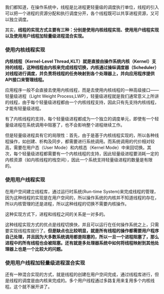 
我们都知道，在操作系统中，线程是比进程更轻量级的调度执行单位，线程的引入可以把一个进程的资源分配和执行调度分开，各个线程既可以共享进程资源，又可以独立调度。

其实，**线程的实现方式主要有三种：分别是使用内核线程实现、使用用户线程实现以及使用用户线程加轻量级进程混合实现。**

### 使用内核线程实现

**内核线程（Kernel-Level Thread,KLT）就是直接由操作系统内核（Kernel）支持的线程，这种线程由内核来完成线程切换，内核通过操纵调度器（Scheduler）对线程进行调度，并负责将线程的任务映射到各个处理器上，并向应用程序提供API接口来管理线程。**

应用程序一般不会直接去使用内核线程，而是去使用内核线程的一种高级接口——轻量级进程（Light Weight Process,LWP），轻量级进程就是我们通常意义上所讲的线程，由于每个轻量级进程都由一个内核线程支持，因此只有先支持内核线程，才能有轻量级进程。

有了内核线程的支持，每个轻量级进程都成为一个独立的调度单元，即使有一个轻量级进程在系统调用中阻塞了，也不会影响整个进程继续工作。

但是轻量级进程具有它的局限性：首先，由于是基于内核线程实现的，所以各种线程操作，如创建、析构及同步，都需要进行系统调用。而系统调用的代价相对较高，需要在用户态（User Mode）和内核态（Kernel Mode）中来回切换。其次，每个轻量级进程都需要有一个内核线程的支持，因此轻量级进程要消耗一定的内核资源（如内核线程的栈空间），因此一个系统支持轻量级进程的数量是有限的。

### 使用用户线程实现

在用户空间建立线程库，通过运行时系统(Run-time System)来完成线程的管理，因为这种线程的实现是在用户空间的，所以操作系统的内核并不知道线程的存在，所以内核管理的还是进程，所以这种线程的切换不需要内核操作。

这种实现方式下，进程和线程之间的关系是一对多的。

这种线程实现方式的优点是线程切换快，并且可以运行在任何操作系统之上，只需要实现线程库就行了。**但是缺点也比较明显，就是所有线程的操作都需要用户程序自己处理，并且因为大多数系统调用都是阻塞的，所以一旦一个进程阻塞了，那么进程中的所有线程也会被阻塞。还有就是多处理器系统中如何将线程映射到其他处理器上也是一个比较大的问题。**

### 使用用户线程加轻量级进程混合实现

还有一种混合实现的方式，就是线程的创建在用户空间完成，通过线程库进行，但是线程的调度是由内核来完成的。多个用户线程通过多路复用来复用多个内核线程。这个就不展开讲了。
